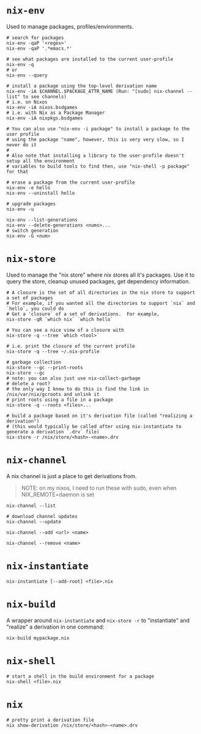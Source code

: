 
# `nix-env`

Used to manage packages, profiles/environments.

```
# search for packages
nix-env -qaP '<regex>'
nix-env -qaP '.*emacs.*'

# see what packages are installed to the current user-profile
nix-env -q
# or
nix-env --query

# install a package using the top-level derivation name
nix-env -iA $CHANNEL.$PACKAGE_ATTR_NAME (Run: "[sudo] nix-channel --list" to see channels)
# i.e. on Nixos
nix-env -iA nixos.bsdgames
# i.e. with Nix as a Package Manager
nix-env -iA nixpkgs.bsdgames

# You can also use "nix-env -i package" to install a package to the user profile
# using the package "name", however, this is very very slow, so I never do it
#
# Also note that installing a library to the user-profile doesn't setup all the environment
# variables to build tools to find then, use "nix-shell -p package" for that

# erase a package from the current user-profile
nix-env -e hello
nix-env --uninstall hello

# upgrade packages
nix-env -u

nix-env --list-generations
nix-env --delete-generations <nums>...
# switch generation
nix-env -G <num>
```

# `nix-store`

Used to manage the "nix store" where nix stores all it's packages. Use it to query the store, cleanup unused packages, get dependency information.

```
# A closure is the set of all directories in the nix store to support a set of packages
# For example, if you wanted all the directories to support `nix` and `hello`, you could do
# Get a 'closure` of a set of derivations.  For example, 
nix-store -qR `which nix` `which hello`

# You can see a nice view of a closure with
nix-store -q --tree `which <tool>`

# i.e. print the closure of the current profile
nix-store -q --tree ~/.nix-profile

# garbage collection
nix-store --gc --print-roots
nix-store --gc
# note: you can also just use nix-collect-garbage
# delete a root?
# the only way I know to do this is find the link in /nix/var/nix/gcroots and unlink it
# print roots using a file in a package
nix-store -q --roots <files>...

# build a package based on it's derivation file (called "realizing a derivation")
# (this would typically be called after using nix-instantiate to generate a derivation `.drv` file)
nix-store -r /nix/store/<hash>-<name>.drv
```

# `nix-channel`

A nix channel is just a place to get derivations from.

> NOTE: on my nixos, I need to run these with sudo, even when NIX_REMOTE=daemon is set
```
nix-channel --list

# download channel updates
nix-channel --update

nix-channel --add <url> <name>

nix-channel --remove <name>
```

# `nix-instantiate`

```
nix-instantiate [--add-root] <file>.nix
```


# `nix-build`

A wrapper around `nix-instantiate` and `nix-store -r` to "instantiate" and "realize" a derivation in one command:
```
nix-build mypackage.nix
```

# `nix-shell`

```
# start a shell in the build environment for a package
nix-shell <file>.nix
```

# `nix`

```
# pretty print a derivation file
nix show-derivation /nix/store/<hash>-<name>.drv
```